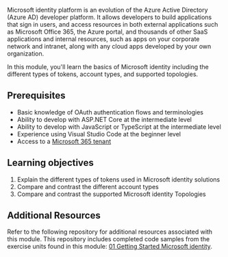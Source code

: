 Microsoft identity platform is an evolution of the Azure Active Directory (Azure AD) developer platform. It allows developers to build applications that sign in users, and access resources in both external applications such as Microsoft Office 365, the Azure portal, and thousands of other SaaS applications and internal resources, such as apps on your corporate network and intranet, along with any cloud apps developed by your own organization.

In this module, you'll learn the basics of Microsoft identity including the different types of tokens, account types, and supported topologies.

## Prerequisites

- Basic knowledge of OAuth authentication flows and terminologies
- Ability to develop with ASP.NET Core at the intermediate level
- Ability to develop with JavaScript or TypeScript at the intermediate level
- Experience using Visual Studio Code at the beginner level
- Access to a [Microsoft 365 tenant](https://developer.microsoft.com/office/dev-program?ocid=MSlearn)

## Learning objectives

1. Explain the different types of tokens used in Microsoft identity solutions
1. Compare and contrast the different account types
1. Compare and contrast the supported Microsoft identity Topologies

## Additional Resources

Refer to the following repository for additional resources associated with this module. This repository includes completed code samples from the exercise units found in this module: [01 Getting Started Microsoft identity](https://github.com/officedev/TrainingContent/tree/master/Identity/01%20Getting%20Started%20Microsoft%20Identity).
